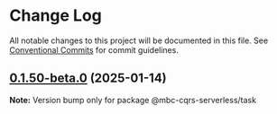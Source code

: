 # Change Log

All notable changes to this project will be documented in this file.
See [Conventional Commits](https://conventionalcommits.org) for commit guidelines.

## [0.1.50-beta.0](https://github.com/mbc-net/mbc-cqrs-serverless/compare/v0.1.49-beta.0...v0.1.50-beta.0) (2025-01-14)

**Note:** Version bump only for package @mbc-cqrs-serverless/task
